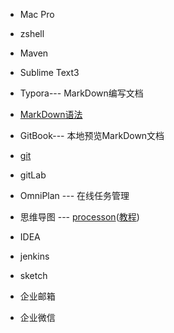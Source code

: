 + Mac Pro

+ zshell

+ Maven

+ Sublime Text3

+ Typora--- MarkDown编写文档

+ [MarkDown语法](https://www.jianshu.com/p/191d1e21f7ed)

+ GitBook--- 本地预览MarkDown文档

+ [git](../git/git_command.md)

+ gitLab

+ OmniPlan --- 在线任务管理

+ 思维导图 --- [processon](https://www.processon.com/)([教程](https://www.processon.com/support#preface))

+ IDEA

+ jenkins

+ sketch

+ 企业邮箱

+ 企业微信




